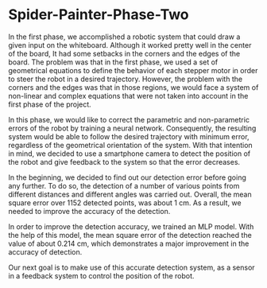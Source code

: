 # Spider-Painter-Phase-Two

In the first phase, we accomplished a robotic system that could draw a given input on the whiteboard. Although it worked pretty well in the center of the board, It had some setbacks in the corners and the edges of the board. The problem was that in the first phase, we used a set of geometrical equations to define the behavior of each stepper motor in order to steer the robot in a desired trajectory. However, the problem with the corners and the edges was that in those regions, we would face a system of non-linear and complex equations that were not taken into account in the first phase of the project.

In this phase, we would like to correct the parametric and non-parametric errors of the robot by training a neural network. Consequently, the resulting system would be able to follow the desired trajectory with minimum error, regardless of the geometrical orientation of the system. With that intention in mind, we decided to use a smartphone camera to detect the position of the robot and give feedback to the system so that the error decreases.

In the beginning, we decided to find out our detection error before going any further. To do so, the detection of a number of various points from different distances and different angles was carried out. Overall, the mean square error over 1152 detected points, was about 1 cm. As a result, we needed to improve the accuracy of the detection.

In order to improve the detection accuracy, we trained an MLP model. With the help of this model, the mean square error of the detection reached the value of about 0.214 cm, which demonstrates a major improvement in the accuracy of detection.

Our next goal is to make use of this accurate detection system, as a sensor in a feedback system to control the position of the robot.
